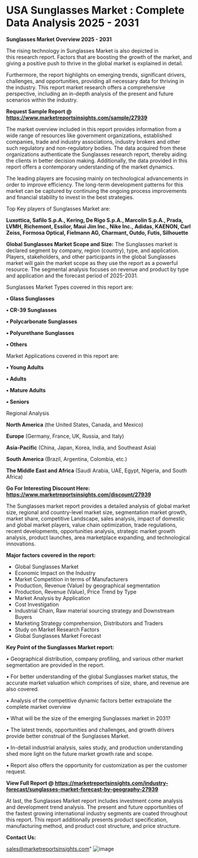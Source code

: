 # USA Sunglasses Market : Complete Data Analysis 2025 - 2031

<Strong> Sunglasses Market Overview 2025 - 2031</strong>

The rising technology in Sunglasses Market is also depicted in this research report. Factors that are boosting the growth of the market, and giving a positive push to thrive in the global market is explained in detail.

Furthermore, the report highlights on emerging trends, significant drivers, challenges, and opportunities, providing all necessary data for thriving in the industry. This report market research offers a comprehensive perspective, including an in-depth analysis of the present and future scenarios within the industry.

<strong>Request Sample Report @ <a href=https://www.marketreportsinsights.com/sample/27939>https://www.marketreportsinsights.com/sample/27939</a></strong>

The market overview included in this report provides information from a wide range of resources like government organizations, established companies, trade and industry associations, industry brokers and other such regulatory and non-regulatory bodies. The data acquired from these organizations authenticate the Sunglasses research report, thereby aiding the clients in better decision making. Additionally, the data provided in this report offers a contemporary understanding of the market dynamics.

The leading players are focusing mainly on technological advancements in order to improve efficiency. The long-term development patterns for this market can be captured by continuing the ongoing process improvements and financial stability to invest in the best strategies.

Top Key players of Sunglasses Market are:

<strong>Luxottica, Safilo S.p.A., Kering, De Rigo S.p.A., Marcolin S.p.A., Prada, LVMH, Richemont, Essilor, Maui Jim Inc., Nike Inc., Adidas, KAENON, Carl Zeiss, Formosa Optical, Fielmann AG, Charmant, Outdo, Futis, Silhouette</strong>

<strong><b>Global Sunglasses Market Scope and Size:</b></strong>
The Sunglasses market is declared segment by company, region (country), type, and application. Players, stakeholders, and other participants in the global Sunglasses market will gain the market scope as they use the report as a powerful resource. The segmental analysis focuses on revenue and product by type and application and the forecast period of 2025-2031.

Sunglasses Market Types covered in this report are:

<strong>• Glass Sunglasses

• CR-39 Sunglasses

• Polycarbonate Sunglasses

• Polyurethane Sunglasses

• Others</strong>

Market Applications covered in this report are:

<strong>• Young Adults

• Adults

• Mature Adults

• Seniors</strong> 

Regional Analysis

<strong>North America</strong> (the United States, Canada, and Mexico)

<strong>Europe</strong> (Germany, France, UK, Russia, and Italy)

<strong>Asia-Pacific</strong> (China, Japan, Korea, India, and Southeast Asia)

<strong>South America</strong> (Brazil, Argentina, Colombia, etc.)

<strong>The Middle East and Africa</strong> (Saudi Arabia, UAE, Egypt, Nigeria, and South Africa)

<strong>Go For Interesting Discount Here: <a href=https://www.marketreportsinsights.com/discount/27939>https://www.marketreportsinsights.com/discount/27939</a></strong>

The Sunglasses market report provides a detailed analysis of global market size, regional and country-level market size, segmentation market growth, market share, competitive Landscape, sales analysis, impact of domestic and global market players, value chain optimization, trade regulations, recent developments, opportunities analysis, strategic market growth analysis, product launches, area marketplace expanding, and technological innovations.

<strong><b>Major factors covered in the report:</b></strong>
<ul>
  <li>Global Sunglasses Market </li>
  <li>Economic Impact on the Industry</li>
  <li>Market Competition in terms of Manufacturers</li>
  <li>Production, Revenue (Value) by geographical segmentation</li>
  <li>Production, Revenue (Value), Price Trend by Type</li>
  <li>Market Analysis by Application</li>
  <li>Cost Investigation</li>
  <li>Industrial Chain, Raw material sourcing strategy and Downstream Buyers</li>
  <li>Marketing Strategy comprehension, Distributors and Traders</li>
  <li>Study on Market Research Factors</li>
  <li>Global Sunglasses Market Forecast</li>
</ul>

<strong><b>Key Point of the Sunglasses Market report:</b></strong>

• Geographical distribution, company profiling, and various other market segmentation are provided in the report.

• For better understanding of the global Sunglasses market status, the accurate market valuation which comprises of size, share, and revenue are also covered.

• Analysis of the competitive dynamic factors better extrapolate the complete market overview

• What will be the size of the emerging Sunglasses market in 2031?

• The latest trends, opportunities and challenges, and growth drivers provide better construal of the Sunglasses Market.

• In-detail industrial analysis, sales study, and production understanding shed more light on the future market growth rate and scope.

• Report also offers the opportunity for customization as per the customer request.

<strong><b>View Full Report @ <a href=https://marketreportsinsights.com/industry-forecast/sunglasses-market-forecast-by-geography-27939>https://marketreportsinsights.com/industry-forecast/sunglasses-market-forecast-by-geography-27939</a></b></strong>


At last, the Sunglasses Market report includes investment come analysis and development trend analysis. The present and future opportunities of the fastest growing international industry segments are coated throughout this report. This report additionally presents product specification, manufacturing method, and product cost structure, and price structure.

<strong>Contact Us:</strong>

sales@marketreportsinsights.com"
![image](https://github.com/user-attachments/assets/3bcf9b91-0c74-47da-abfd-47787dbf5024)

